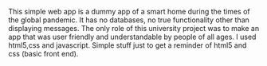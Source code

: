 This simple web app is a dummy app of a smart home during the times of the global pandemic. It has no databases, no true functionality other than displaying messages. The only role of this university project was to make an app that was user friendly and understandable by people of all ages. I used html5,css and javascript. Simple stuff just to get a reminder of html5 and css (basic front end).
